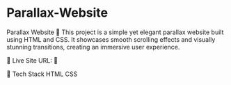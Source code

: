 # Parallax-Website
Parallax Website 🌟 This project is a simple yet elegant parallax website built using HTML and CSS. It showcases smooth scrolling effects and visually stunning transitions, creating an immersive user experience.

📌 Live Site URL:  🚀

📌 Tech Stack
HTML  CSS 
